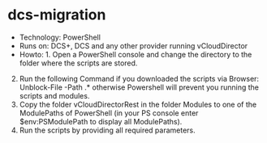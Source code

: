 # dcs-migration
- Technology: PowerShell
- Runs on: DCS+, DCS and any other provider running vCloudDirector
- Howto: 1. Open a PowerShell console and change the directory to the folder where the scripts are stored. 
2. Run the following Command if you downloaded the scripts via Browser: Unblock-File -Path .\* otherwise Powershell will prevent you running the scripts and modules.
3. Copy the folder vCloudDirectorRest in the folder Modules to one of the ModulePaths of PowerShell (in your PS console enter $env:PSModulePath to display all ModulePaths).
4. Run the scripts by providing all required parameters.

